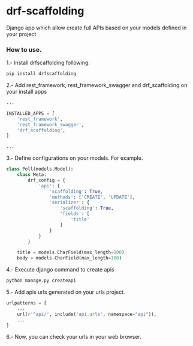 # drf-scaffolding
Django app which allow create full APIs based on your models defined in your project

### How to use.
1.-  Install drfscaffolding following:
```bash
pip install drfscaffolding
```

2.- Add rest_framework, rest_framework_swagger and drf_scaffolding on your install apps
```python
...

INSTALLED_APPS = [
    'rest_framework',
    'rest_framework_swagger',
    'drf_scaffolding',
]

...
```

3.- Define configurations on your models. For example.
```python
class Poll(models.Model):
    class Meta:
        drf_config = {
            'api': {
                'scaffolding': True,
                'methods': ['CREATE', 'UPDATE'],
                'serializer': {
                    'scaffolding': True,
                    'fields': [
                        'title'
                    ]
                }
            }
        }

    title = models.CharField(max_length=100)
    body = models.CharField(max_length=100)
```

4.- Execute django command to create apis
```bash
python manage.py createapi
```

5.- Add apis urls generated on your urls project.
```python
urlpatterns = [
    ...
    url(r'^api/', include('api.urls', namespace="api")),
    ...
]

```

6.- Now, you can check your urls in your web browser.
